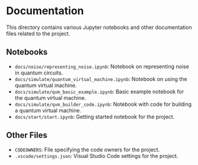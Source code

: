 # Documentation

This directory contains various Jupyter notebooks and other documentation files related to the project.

## Notebooks

- `docs/noise/representing_noise.ipynb`: Notebook on representing noise in quantum circuits.
- `docs/simulate/quantum_virtual_machine.ipynb`: Notebook on using the quantum virtual machine.
- `docs/simulate/qvm_basic_example.ipynb`: Basic example notebook for the quantum virtual machine.
- `docs/simulate/qvm_builder_code.ipynb`: Notebook with code for building a quantum virtual machine.
- `docs/start/start.ipynb`: Getting started notebook for the project.

## Other Files

- `CODEOWNERS`: File specifying the code owners for the project.
- `.vscode/settings.json`: Visual Studio Code settings for the project.
